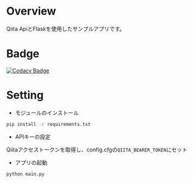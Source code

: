 # Overview

Qiita ApiとFlaskを使用したサンプルアプリです。

# Badge

[![Codacy Badge](https://app.codacy.com/project/badge/Grade/93412a453c26496d96252ad048213f47)](https://app.codacy.com/gh/ishi720/qiita_api_sample/dashboard?utm_source=gh&utm_medium=referral&utm_content=&utm_campaign=Badge_grade)

# Setting

- モジュールのインストール

```bash
pip install -r requirements.txt
```

- APIキーの設定

Qiitaアクセストークンを取得し、config.cfgの`QIITA_BEARER_TOKEN`にセット

- アプリの起動

```bash
python main.py
```
